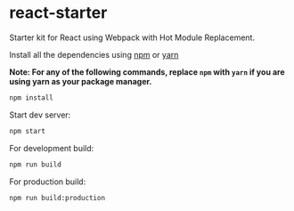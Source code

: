 # react-starter
Starter kit for React using Webpack with Hot Module Replacement.

Install all the dependencies using [npm](https://www.npmjs.com/) or [yarn](yarnpkg.com)

**Note: For any of the following commands, replace `npm` with `yarn` if you are using yarn as your package manager.**

```bash
npm install
```

Start dev server:

```bash
npm start
```

For development build:

```bash
npm run build
```

For production build:

```bash
npm run build:production
```
